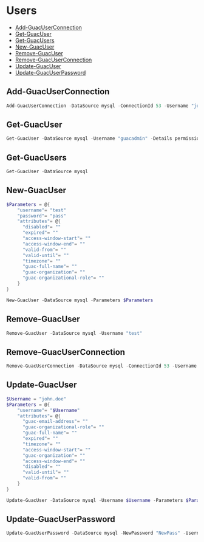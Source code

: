 # Users 

 - [Add-GuacUserConnection](#add-guacuserconnection)
 - [Get-GuacUser](#get-guacuser)
 - [Get-GuacUsers](#get-guacusers)
 - [New-GuacUser](#new-guacuser)
 - [Remove-GuacUser](#remove-guacuser)
 - [Remove-GuacUserConnection](#remove-guacuserconnection)
 - [Update-GuacUser](#update-guacuser)
 - [Update-GuacUserPassword](#update-guacuserpassword)

## Add-GuacUserConnection
```Powershell
Add-GuacUserConnection -DataSource mysql -ConnectionId 53 -Username "john.doe"
```
## Get-GuacUser
```Powershell
Get-GuacUser -DataSource mysql -Username "guacadmin" -Details permissions
```
## Get-GuacUsers
```Powershell
Get-GuacUser -DataSource mysql
```
## New-GuacUser
```Powershell
$Parameters = @{
    "username"= "test"
    "password"= "pass"
    "attributes"= @{
      "disabled"= ""
      "expired"= ""
      "access-window-start"= ""
      "access-window-end"= ""
      "valid-from"= ""
      "valid-until"= ""
      "timezone"= ""
      "guac-full-name"= ""
      "guac-organization"= ""
      "guac-organizational-role"= ""
    }
}

New-GuacUser -DataSource mysql -Parameters $Parameters
```
## Remove-GuacUser
```Powershell
Remove-GuacUser -DataSource mysql -Username "test"
```
## Remove-GuacUserConnection
```Powershell
Remove-GuacUserConnection -DataSource mysql -ConnectionId 53 -Username "john.doe"
```
## Update-GuacUser
```Powershell
$Username = "john.doe"
$Parameters = @{
    "username"= "$Username"
    "attributes"= @{
      "guac-email-address"= ""
      "guac-organizational-role"= ""
      "guac-full-name"= ""
      "expired"= ""
      "timezone"= ""
      "access-window-start"= ""
      "guac-organization"= ""
      "access-window-end"= ""
      "disabled"= ""
      "valid-until"= ""
      "valid-from"= ""
    }
}

Update-GuacUser -DataSource mysql -Username $Username -Parameters $Parameters
```
## Update-GuacUserPassword
```Powershell
Update-GuacUserPassword -DataSource mysql -NewPassword "NewPass" -Username "john.doe" -OldPassword "OldPass"
```

